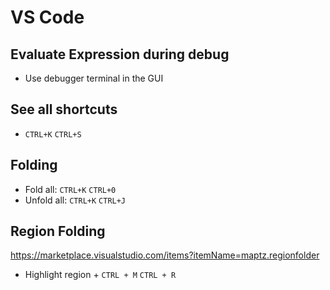 # VS Code

## Evaluate Expression during debug
 - Use debugger terminal in the GUI
 
## See all shortcuts
 - `CTRL+K` `CTRL+S`

## Folding
 - Fold all: `CTRL+K` `CTRL+0`
 - Unfold all: `CTRL+K` `CTRL+J`


## Region Folding
https://marketplace.visualstudio.com/items?itemName=maptz.regionfolder

- Highlight region + `CTRL + M` `CTRL + R`
